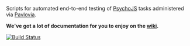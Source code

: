 Scripts for automated end-to-end testing of [PsychoJS](https://github.com/psychopy/psychojs) tasks administered via [Pavlovia](https://pavlovia.org/). 

**We've got a lot of documentation for you to enjoy on the [wiki](https://github.com/tpronk/e2e_robot/wiki).**

[![Build Status](https://travis-ci.com/tpronk/e2e_robot.svg?token=6izyiVgqEnSkDy65zqqq&branch=master)](https://travis-ci.com/tpronk/e2e_robot)


